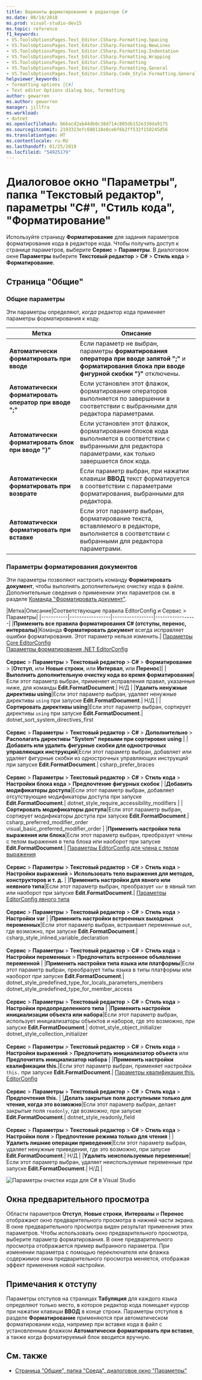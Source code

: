 ```yaml
---
title: Варианты форматирования в редакторе C#
ms.date: 08/14/2018
ms.prod: visual-studio-dev15
ms.topic: reference
f1_keywords:
- VS.ToolsOptionsPages.Text_Editor.CSharp.Formatting.Spacing
- VS.ToolsOptionsPages.Text_Editor.CSharp.Formatting.NewLines
- VS.ToolsOptionsPages.Text_Editor.CSharp.Formatting.Indentation
- VS.ToolsOptionsPages.Text_Editor.CSharp.Formatting.Wrapping
- VS.ToolsOptionsPages.Text_Editor.CSharp.Formatting
- VS.ToolsOptionsPages.Text_Editor.CSharp.Formatting.General
- VS.ToolsOptionsPages.Text_Editor.CSharp.Code_Style.Formatting.General
helpviewer_keywords:
- formatting options [C#]
- Text editor Options dialog box, formatting
author: gewarren
ms.author: gewarren
manager: jillfra
ms.workload:
- dotnet
ms.openlocfilehash: b66acd2ab44db0c38d714c805db152e338da9175
ms.sourcegitcommit: 2193323efc608118e0ce6f6b2ff532f158245d56
ms.translationtype: HT
ms.contentlocale: ru-RU
ms.lasthandoff: 01/25/2019
ms.locfileid: "54925179"
---
```

# <a name="options-text-editor-c-code-style-formatting"></a>Диалоговое окно "Параметры", папка "Текстовый редактор", параметры "C#", "Стиль кода", "Форматирование"

Используйте страницу **Форматирование** для задания параметров форматирования кода в редакторе кода. Чтобы получить доступ к странице параметров, выберите **Сервис** > **Параметры**. В диалоговом окне **Параметры** выберите **Текстовый редактор** > **C#** > **Стиль кода** > **Форматирование**.

## <a name="general-page"></a>Страница "Общие"

### <a name="general-settings"></a>Общие параметры

Эти параметры определяют, *когда* редактор кода применяет параметры форматирования к коду.

|Метка|Описание|
|-----------|-----------------|
|**Автоматически форматировать при вводе**|Если параметр не выбран, параметры **форматирования оператора при вводе запятой ";"** и **форматирования блока при вводе фигурной скобки "}"** отключены.|
|**Автоматически форматировать оператор при вводе ";"**|Если установлен этот флажок, форматирование операторов выполняется по завершении в соответствии с выбранными для редактора параметрами.|
|**Автоматически форматировать блок при вводе "}"**|Если установлен этот флажок, форматирование блоков кода выполняется в соответствии с выбранными для редактора параметрами, как только завершается блок кода.|
|**Автоматически форматировать при возврате**|Если параметр выбран, при нажатии клавиши **ВВОД** текст форматируется в соответствии с параметрами форматирования, выбранными для редактора.|
|**Автоматически форматировать при вставке**|Если этот параметр выбран, форматирование текста, вставляемого в редакторе, выполняется в соответствии с выбранными для редактора параметрами.|

### <a name="format-document-settings"></a>Параметры форматирования документов

Эти параметры позволяют настроить команду **Форматировать документ**, чтобы выполнять дополнительную очистку кода в файле. Дополнительные сведения о применении этих параметров см. в разделе [Команда "Форматировать документ"](../code-styles-and-quick-actions.md#format-document-command).

|Метка|Описание|Соответствующие правила EditorConfig и Сервис > Параметры|
|-----------|-----------------|-----------------|-----------------|
|**Применить все правила форматирования C# (отступы, перенос, интервалы)**|Команда **Форматировать документ** всегда исправляет ошибки форматирования. Этот параметр нельзя изменить.| [Параметры Core EditorConfig](../../ide/create-portable-custom-editor-options.md)<br/>[Параметры форматирования .NET EditorConfig](../../ide/editorconfig-code-style-settings-reference.md#formatting-conventions)<br/><br/>**Сервис** > **Параметры** > **Текстовый редактор** > **C#** > **Форматирование** > [**Отступ**, или **Новые строки**, или **Интервал**, или **Перенос**]|
|**Выполнить дополнительную очистку кода во время форматирования**|Если этот параметр выбран, применяет исправления правил, указанные ниже, для команды **Edit.FormatDocument**.| Н/Д |
|**Удалить ненужные директивы using**|Если этот параметр выбран, удаляет ненужные директивы `using` при запуске **Edit.FormatDocument**.| Н/Д |
|**Сортировать директивы using**|Если этот параметр выбран, сортирует директивы `using` при запуске **Edit.FormatDocument**.| dotnet_sort_system_directives_first<br/><br/>**Сервис** > **Параметры** > **Текстовый редактор** > **C#** > **Дополнительно** > **Располагать директивы "System" первыми при сортировке using** |
|**Добавить или удалить фигурные скобки для однострочных управляющих инструкций**|Если этот параметр выбран, добавляет или удаляет фигурные скобки из однострочных управляющих инструкций при запуске **Edit.FormatDocument**.| csharp_prefer_braces<br/><br/>**Сервис** > **Параметры** > **Текстовый редактор** > **C#** > **Стиль кода**   >  **Настройки блока кода** > **Предпочтение фигурных скобок** |
|**Добавить модификаторы доступа**|Если этот параметр выбран, добавляет отсутствующие модификаторы доступа при запуске **Edit.FormatDocument**.| dotnet_style_require_accessibility_modifiers |
|**Сортировать модификаторы доступа**|Если этот параметр выбран, сортирует модификаторы доступа при запуске **Edit.FormatDocument**.| csharp_preferred_modifier_order<br/>visual_basic_preferred_modifier_order |
|**Применить настройки тела выражения или блока**|Если этот параметр выбран, преобразует члены с телом выражения в тела блока или наоборот при запуске **Edit.FormatDocument**.| [Параметры EditorConfig для члена с телом выражения](../../ide/editorconfig-code-style-settings-reference.md#expression_bodied_members)<br/><br/>**Сервис** > **Параметры** > **Текстовый редактор** > **C#** > **Стиль кода** > **Настройки выражений** > **Использовать тело выражения для методов, конструкторов и т. д.** |
|**Применить настройки для явного или неявного типа**|Если этот параметр выбран, преобразует `var` в явный тип или наоборот при запуске **Edit.FormatDocument**.| [Параметры EditorConfig явного типа](../../ide/editorconfig-code-style-settings-reference.md#implicit-and-explicit-types)<br/><br/>**Сервис** > **Параметры** > **Текстовый редактор** > **C#** > **Стиль кода** > **Настройки var** |
|**Применить настройки встроенных выходных переменных**|Если этот параметр выбран, встраивает переменные `out`, где возможно, при запуске **Edit.FormatDocument**.| csharp_style_inlined_variable_declaration<br/><br/>**Сервис** > **Параметры** > **Текстовый редактор** > **C#** > **Стиль кода** > **Настройки переменных** > **Предпочитать встроенное объявление переменной** |
|**Применить настройки типа языка или платформы**|Если этот параметр выбран, преобразует типы языка в типы платформы или наоборот при запуске **Edit.FormatDocument**.| dotnet_style_predefined_type_for_locals_parameters_members<br/>dotnet_style_predefined_type_for_member_access<br/><br/>**Сервис** > **Параметры** > **Текстовый редактор** > **C#** > **Стиль кода** > **Настройки предопределенного типа** |
|**Применить настройки инициализации объекта или набора**|Если этот параметр выбран, использует инициализаторы объектов и наборов, где это возможно, при запуске **Edit.FormatDocument**.| dotnet_style_object_initializer<br/>dotnet_style_collection_initializer<br/><br/>**Сервис** > **Параметры** > **Текстовый редактор** > **C#** > **Стиль кода** > **Настройки выражений** > **Предпочитать инициализатор объекта** или **Предпочитать инициализатор набора** |
|**Применить настройки квалификации this.**|Если этот параметр выбран, применяет настройки `this.` при запуске **Edit.FormatDocument**.| [Параметры квалификации this. EditorConfig](../../ide/editorconfig-code-style-settings-reference.md#this_and_me)<br/><br/>**Сервис** > **Параметры** > **Текстовый редактор** > **C#** > **Стиль кода** > **Предпочтения this.** |
|**Делать закрытые поля доступными только для чтения, когда это возможно**|Если этот параметр выбран, делает закрытые поля `readonly`, где возможно, при запуске **Edit.FormatDocument**.| dotnet_style_readonly_field<br/><br/>**Сервис** > **Параметры** > **Текстовый редактор** > **C#** > **Стиль кода**   >  **Настройки поля** > **Предпочтение режима только для чтения** |
|**Удалить лишние операции приведения**|Если этот параметр выбран, удаляет ненужные приведения, где это возможно, при запуске **Edit.FormatDocument**.| Н/Д |
|**Удалить неиспользуемые переменные**|Если этот параметр выбран, удаляет неиспользуемые переменные при запуске **Edit.FormatDocument**.| Н/Д |

![Параметры очистки кода для C# в Visual Studio](media/format-document-settings.png)

## <a name="preview-windows"></a>Окна предварительного просмотра

Области параметров **Отступ**, **Новые строки**, **Интервалы** и **Перенос** отображают окно предварительного просмотра в нижней части экрана. В окне предварительного просмотра виден результат применения этих параметров. Чтобы использовать окно предварительного просмотра, выберите параметр форматирования. В окне предварительного просмотра отображается пример выбранного параметра. При изменении параметра с помощью переключателя или флажка содержимое окна предварительного просмотра меняется, отображая эффект применения новой настройки.

## <a name="indentation-remarks"></a>Примечания к отступу

Параметры отступов на страницах **Табуляция** для каждого языка определяют только место, в которое редактор кода помещает курсор при нажатии клавиши **ВВОД** в конце строки. Параметры отступов в разделе **Форматирование** применяются при автоматическом форматировании кода, например при вставке кода в файл с установленным флажком **Автоматически форматировать при вставке**, а также когда форматируемый блок вводится вручную.

## <a name="see-also"></a>См. также

- [Страница "Общие", папка "Среда", диалоговое окно "Параметры"](../../ide/reference/general-environment-options-dialog-box.md)